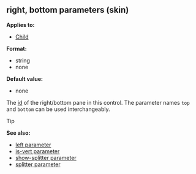 ## right, bottom parameters (skin)

<!-- -->
**Applies to:**
+   [Child](/ref/%7Bskin%7D/control/child.md) 
<!-- -->
**Format:**
+   string
+   none
<!-- -->
**Default value:**
+   none


The [id](/ref/%7Bskin%7D/param/id.md) of the right/bottom pane
in this control. The parameter names `top` and `bottom` can be used
interchangeably.

> [!TIP] 
> **See also:**
> +   [left parameter](/ref/%7Bskin%7D/param/left.md) 
> +   [is-vert parameter](/ref/%7Bskin%7D/param/is-vert.md) 
> +   [show-splitter parameter](/ref/%7Bskin%7D/param/show-splitter.md) 
> +   [splitter parameter](/ref/%7Bskin%7D/param/splitter.md) 